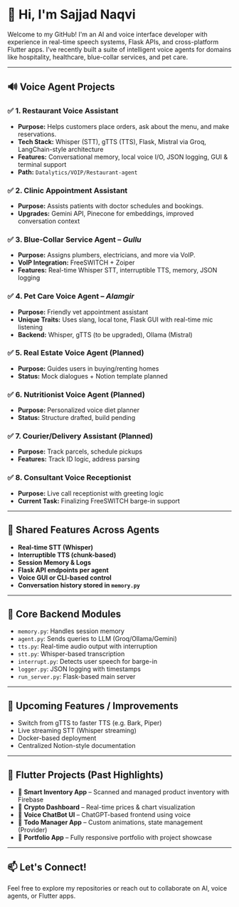 # 👋 Hi, I'm Sajjad Naqvi

Welcome to my GitHub! I'm an AI and voice interface developer with experience in real-time speech systems, Flask APIs, and cross-platform Flutter apps. I’ve recently built a suite of intelligent voice agents for domains like hospitality, healthcare, blue-collar services, and pet care.

---

## 🔊 Voice Agent Projects

### ✅ 1. Restaurant Voice Assistant
- **Purpose:** Helps customers place orders, ask about the menu, and make reservations.
- **Tech Stack:** Whisper (STT), gTTS (TTS), Flask, Mistral via Groq, LangChain-style architecture
- **Features:** Conversational memory, local voice I/O, JSON logging, GUI & terminal support
- **Path:** `Datalytics/VOIP/Restaurant-agent`

### ✅ 2. Clinic Appointment Assistant
- **Purpose:** Assists patients with doctor schedules and bookings.
- **Upgrades:** Gemini API, Pinecone for embeddings, improved conversation context

### ✅ 3. Blue-Collar Service Agent – *Gullu*
- **Purpose:** Assigns plumbers, electricians, and more via VoIP.
- **VoIP Integration:** FreeSWITCH + Zoiper
- **Features:** Real-time Whisper STT, interruptible TTS, memory, JSON logging

### ✅ 4. Pet Care Voice Agent – *Alamgir*
- **Purpose:** Friendly vet appointment assistant
- **Unique Traits:** Uses slang, local tone, Flask GUI with real-time mic listening
- **Backend:** Whisper, gTTS (to be upgraded), Ollama (Mistral)

### ✅ 5. Real Estate Voice Agent (Planned)
- **Purpose:** Guides users in buying/renting homes
- **Status:** Mock dialogues + Notion template planned

### ✅ 6. Nutritionist Voice Agent (Planned)
- **Purpose:** Personalized voice diet planner
- **Status:** Structure drafted, build pending

### ✅ 7. Courier/Delivery Assistant (Planned)
- **Purpose:** Track parcels, schedule pickups
- **Features:** Track ID logic, address parsing

### ✅ 8. Consultant Voice Receptionist
- **Purpose:** Live call receptionist with greeting logic
- **Current Task:** Finalizing FreeSWITCH barge-in support

---

## 🧠 Shared Features Across Agents
- **Real-time STT (Whisper)**
- **Interruptible TTS (chunk-based)**
- **Session Memory & Logs**
- **Flask API endpoints per agent**
- **Voice GUI or CLI-based control**
- **Conversation history stored in `memory.py`**

---

## 🔧 Core Backend Modules
- `memory.py`: Handles session memory
- `agent.py`: Sends queries to LLM (Groq/Ollama/Gemini)
- `tts.py`: Real-time audio output with interruption
- `stt.py`: Whisper-based transcription
- `interrupt.py`: Detects user speech for barge-in
- `logger.py`: JSON logging with timestamps
- `run_server.py`: Flask-based main server

---

## 🚧 Upcoming Features / Improvements
- Switch from gTTS to faster TTS (e.g. Bark, Piper)
- Live streaming STT (Whisper streaming)
- Docker-based deployment
- Centralized Notion-style documentation

---

## 📱 Flutter Projects (Past Highlights)
- 🔹 **Smart Inventory App** – Scanned and managed product inventory with Firebase
- 🔹 **Crypto Dashboard** – Real-time prices & chart visualization
- 🔹 **Voice ChatBot UI** – ChatGPT-based frontend using voice
- 🔹 **Todo Manager App** – Custom animations, state management (Provider)
- 🔹 **Portfolio App** – Fully responsive portfolio with project showcase

---

## 📫 Let's Connect!
Feel free to explore my repositories or reach out to collaborate on AI, voice agents, or Flutter apps.


